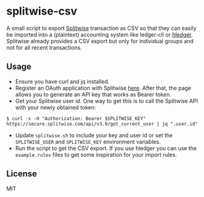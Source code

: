# splitwise-csv

A small script to export [Splitwise](https://www.splitwise.com/) transaction as CSV so that they can easily be imported into a (plaintext) accounting system like ledger-cli or [hledger](https://hledger.org/). Splitwise already provides a CSV export but only for individual groups and not for all recent transactions.

## Usage

* Ensure you have curl and jq installed.
* Register an OAuth application with Splitwise [here](https://secure.splitwise.com/apps). After that, the page allows you to generate an API key that works as Bearer token.
* Get your Splitwise user id. One way to get this is to call the Splitwise API with your newly obtained token:
```shell
$ curl -s -H "Authorization: Bearer $SPLITWISE_KEY" https://secure.splitwise.com/api/v3.0/get_current_user | jq ".user.id"
```
* Update `splitwise.sh` to include your key and user id or set the `SPLITWISE_USER` and `SPLITWISE_KEY` environment variables.
* Run the script to get the CSV export. If you use hledger you can use the `example.rules` files to get some inspiration for your import rules.

## License

MIT
